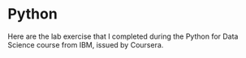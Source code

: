 # Python

Here are the lab exercise that I completed during the Python for Data Science course from IBM, issued by Coursera. 
